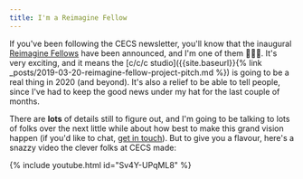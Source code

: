 ```yaml
---
title: I'm a Reimagine Fellow
---
```


If you've been following the CECS newsletter, you'll know that the inaugural
[Reimagine Fellows](https://cecs.anu.edu.au/reimagine/reimagine-fellows) have been
announced, and I'm one of them 🙌🎉🥳. It's very exciting, and it means the
[c/c/c studio]({{site.baseurl}}{% link
_posts/2019-03-20-reimagine-fellow-project-pitch.md %}) is going to be a real
thing in 2020 (and beyond). It's also a relief to be able to tell people, since
I've had to keep the good news under my hat for the last couple of months.

There are **lots** of details still to figure out, and I'm going to be
talking to lots of folks over the next little while about how best to make this
grand vision happen (if you'd like to chat, [get in
touch](mailto:ben.swift@anu.edu.au)). But to give you a flavour, here's a snazzy
video the clever folks at CECS made:

{% include youtube.html id="Sv4Y-UPqML8" %}
